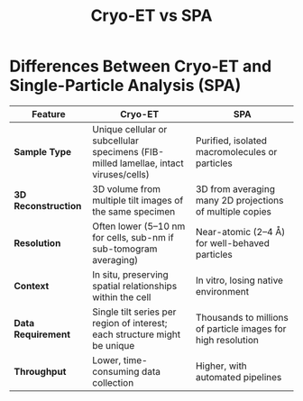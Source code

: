 ﻿---
layout: default
title: "Cryo-ET vs SPA"
---

# Differences Between Cryo-ET and Single-Particle Analysis (SPA)

| Feature               | Cryo-ET                                                                                          | SPA                                                                                     |
|-----------------------|--------------------------------------------------------------------------------------------------|-----------------------------------------------------------------------------------------|
| **Sample Type**       | Unique cellular or subcellular specimens (FIB-milled lamellae, intact viruses/cells)             | Purified, isolated macromolecules or particles                                          |
| **3D Reconstruction** | 3D volume from multiple tilt images of the same specimen                                         | 3D from averaging many 2D projections of multiple copies                                |
| **Resolution**        | Often lower (5–10 nm for cells, sub-nm if sub-tomogram averaging)                                | Near-atomic (2–4 Å) for well-behaved particles                                         |
| **Context**           | In situ, preserving spatial relationships within the cell                                        | In vitro, losing native environment                                                    |
| **Data Requirement**  | Single tilt series per region of interest; each structure might be unique                        | Thousands to millions of particle images for high resolution                            |
| **Throughput**        | Lower, time-consuming data collection                                                            | Higher, with automated pipelines                                                       |
